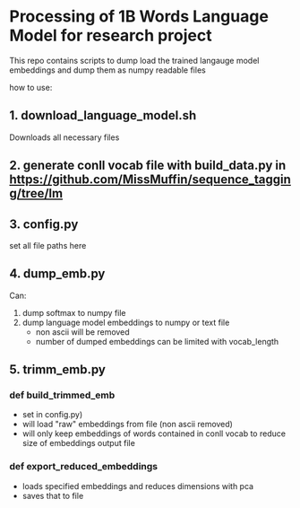 # Processing of 1B Words Language Model for research project

This repo contains scripts to dump load the trained langauge model embeddings and dump them as numpy readable files

how to use:

## 1. download_language_model.sh
Downloads all necessary files

## 2. generate conll vocab file with build_data.py in https://github.com/MissMuffin/sequence_tagging/tree/lm

## 3. config.py
set all file paths here

## 4. dump_emb.py
Can:
1. dump softmax to numpy file
2. dump language model embeddings to numpy or text file
    - non ascii will be removed
    - number of dumped embeddings can be limited with vocab_length 

## 5. trimm_emb.py
### def build_trimmed_emb
- set in config.py)
- will load "raw" embeddings from file (non ascii removed)
- will only keep embeddings of words contained in conll vocab to reduce size of embeddings output file
### def export_reduced_embeddings
- loads specified embeddings and reduces dimensions with pca
- saves that to file 